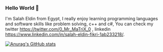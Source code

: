 ### Hello World 🖖

I'm Salah Eldin from Egypt, I really enjoy learning programming languages and software skills like problem solving, c++ and c#,
You can check my twitter https://twitter.com/0_Mr_MaTriX_0 , linkedin https://www.linkedin.com/in/salah-eldin-fikri-1ab233218/.

[![Anurag's GitHub stats](https://github-readme-stats.vercel.app/api?username=SalahEldinFikri)](https://github.com/anuraghazra/github-readme-stats)
